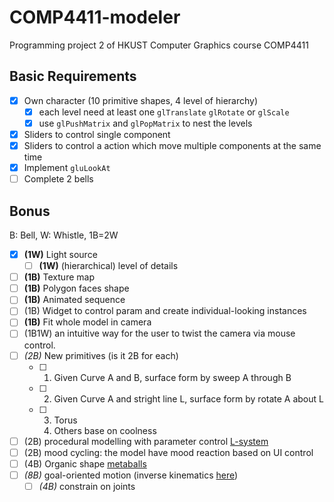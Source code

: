 # **COMP4411**-modeler

Programming project 2 of HKUST Computer Graphics course COMP4411

## Basic Requirements

- [x] Own character (10 primitive shapes, 4 level of hierarchy)
  - [x] each level need at least one `glTranslate` `glRotate` or `glScale`
  - [x] use `glPushMatrix` and `glPopMatrix` to nest the levels
- [x] Sliders to control single component
- [x] Sliders to control a action which move multiple components at the same time
- [x] Implement `gluLookAt`
- [ ] Complete 2 bells

## Bonus

B: Bell, W: Whistle, 1B=2W

- [x] **(1W)** Light source
  - [ ] **(1W)** (hierarchical) level of details
- [ ] **(1B)** Texture map
- [ ] **(1B)** Polygon faces shape
- [ ] **(1B)** Animated sequence
- [ ] (1B) Widget to control param and create individual-looking instances
- [ ] **(1B)** Fit whole model in camera
- [ ] (1B1W) an intuitive way for the user to twist the camera via mouse control.
- [ ] *(2B)* New primitives (is it 2B for each)
  - [ ] 1. Given Curve A and B, surface form by sweep A through B
  - [ ] 2. Given Curve A and stright line L, surface form by rotate A about L
  - [ ] 3. Torus
    4. Others base on coolness
- [ ] (2B) procedural modelling with parameter control [L-system](https://en.wikipedia.org/wiki/L-system)
- [ ] (2B) mood cycling: the model have mood reaction based on UI control
- [ ] (4B) Organic shape [metaballs](http://en.wikipedia.org/wiki/Metaballs)
- [ ] *(8B)* goal-oriented motion (inverse kinematics  [here](https://course.cse.ust.hk/comp4411/Password_Only/projects/modeler/inverse-kinematics.pdf))
  - [ ] *(4B)* constrain on joints
